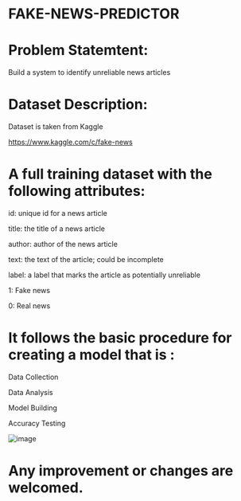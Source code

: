 # FAKE-NEWS-PREDICTOR
# Problem Statemtent: 

Build a system to identify unreliable news articles


# Dataset Description:

Dataset is taken from Kaggle

https://www.kaggle.com/c/fake-news

# A full training dataset with the following attributes:

id: unique id for a news article

title: the title of a news article

author: author of the news article

text: the text of the article; could be incomplete

label: a label that marks the article as potentially unreliable

1: Fake news

0: Real news


# It follows the basic procedure for creating a model that is :

Data Collection

Data Analysis

Model Building

Accuracy Testing

![image](https://user-images.githubusercontent.com/91454586/149657706-8c42dc05-fd02-4997-ad85-945d6ad8b4e4.png)


# Any improvement or changes are welcomed.

